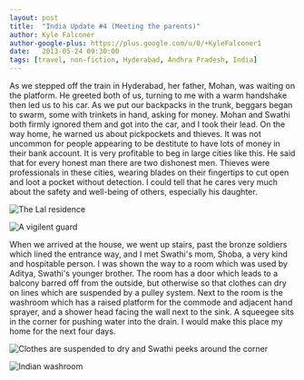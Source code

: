```yaml
---
layout: post
title:  "India Update #4 (Meeting the parents)"
author: Kyle Falconer
author-google-plus: https://plus.google.com/u/0/+KyleFalconer1
date:   2013-05-24 09:30:00
tags: [travel, non-fiction, Hyderabad, Andhra Pradesh, India]
---
```


As we stepped off the train in Hyderabad, her father, Mohan, was waiting on the platform. He greeted both of us, turning to me with a warm handshake then led us to his car. As we put our backpacks in the trunk, beggars began to swarm, some with trinkets in hand, asking for money. Mohan and Swathi both firmly ignored them and got into the car, and I took their lead. On the way home, he warned us about pickpockets and thieves. It was not uncommon for people appearing to be destitute to have lots of money in their bank account. It is very profitable to beg in large cities like this. He said that for every honest man there are two dishonest men. Thieves were professionals in these cities, wearing blades on their fingertips to cut open and loot a pocket without detection. I could tell that he cares very much about the safety and well-being of others, especially his daughter.

![The Lal residence][1]

![A vigilent guard][2]

When we arrived at the house, we went up stairs, past the bronze soldiers which lined the entrance way, and I met Swathi's mom, Shoba, a very kind and hospitable person. I was shown the way to a room which was used by Aditya, Swathi's younger brother. The room has a door which leads to a balcony barred off from the outside, but otherwise so that clothes can dry on lines which are suspended by a pulley system. Next to the room is the washroom which has a raised platform for the commode and adjacent hand sprayer, and a shower head facing the wall next to the sink. A squeegee sits in the corner for pushing water into the drain. I would make this place my home for the next four days.


![Clothes are suspended to dry and Swathi peeks around the corner][3]

![Indian washroom][4]


[1]: https://farm6.staticflickr.com/5243/13461064264_39a5572071_z.jp
[2]: https://farm6.staticflickr.com/5060/13461069074_7dbae22d68_z.jpg
[3]: https://farm8.staticflickr.com/7301/13460857935_af360cac70_z.jpg
[4]: https://farm8.staticflickr.com/7398/13460709985_0c653d4a6a_z.jpg